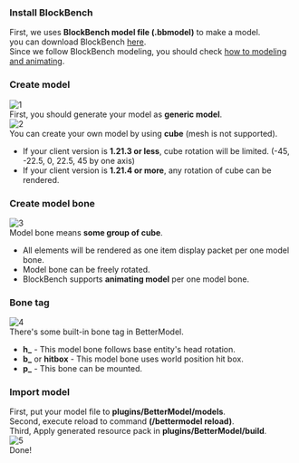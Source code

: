 ### Install BlockBench
First, we uses **BlockBench model file (.bbmodel)** to make a model.  
you can download BlockBench [here](https://www.blockbench.net/downloads).  
Since we follow BlockBench modeling, you should check [how to modeling and animating](https://www.blockbench.net/wiki/guides/bedrock-modeling).

### Create model
![1](https://github.com/user-attachments/assets/d183a96a-b644-4be4-af52-3f2fb5e06ead)  
First, you should generate your model as **generic model**.  
![2](https://github.com/user-attachments/assets/711cb24f-7fba-4687-8ee3-a54195835388)  
You can create your own model by using **cube** (mesh is not supported).

- If your client version is **1.21.3 or less**, cube rotation will be limited. (-45, -22.5, 0, 22.5, 45 by one axis)
- If your client version is **1.21.4 or more**, any rotation of cube can be rendered.

### Create model bone
![3](https://github.com/user-attachments/assets/53dfce65-edea-412f-b770-33782885800f)  
Model bone means **some group of cube**.
- All elements will be rendered as one item display packet per one model bone.
- Model bone can be freely rotated.
- BlockBench supports **animating model** per one model bone.

### Bone tag
![4](https://github.com/user-attachments/assets/2d315f38-cef9-4e3f-b896-3ba5cd093502)  
There's some built-in bone tag in BetterModel.

- **h_** - This model bone follows base entity's head rotation.
- **b_** or **hitbox** - This model bone uses world position hit box.
- **p_** - This bone can be mounted.

### Import model
First, put your model file to **plugins/BetterModel/models**.  
Second, execute reload to command **(/bettermodel reload)**.  
Third, Apply generated resource pack in **plugins/BetterModel/build**.  
![5](https://github.com/user-attachments/assets/26e79e42-d2af-42db-b068-983aefafebc7)  
Done!
